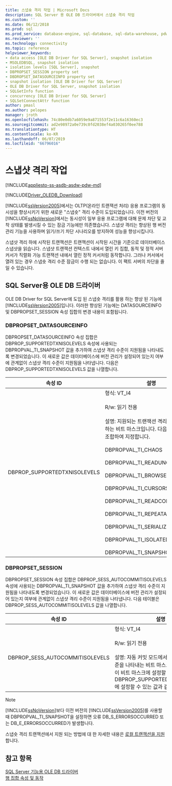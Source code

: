 ```yaml
---
title: 스냅숏 격리 작업 | Microsoft Docs
description: SQL Server 용 OLE DB 드라이버에서 스냅숏 격리 작업
ms.custom: ''
ms.date: 06/12/2018
ms.prod: sql
ms.prod_service: database-engine, sql-database, sql-data-warehouse, pdw
ms.reviewer: ''
ms.technology: connectivity
ms.topic: reference
helpviewer_keywords:
- data access [OLE DB Driver for SQL Server], snapshot isolation
- MSOLEDBSQL, snapshot isolation
- isolation levels [SQL Server], snapshot
- DBPROPSET_SESSION property set
- DBDROPSET_DATASOURCEINFO property set
- snapshot isolation [OLE DB Driver for SQL Server]
- OLE DB Driver for SQL Server, snapshot isolation
- SQLGetInfo function
- concurrency [OLE DB Driver for SQL Server]
- SQLSetConnectAttr function
author: pmasl
ms.author: pelopes
manager: jroth
ms.openlocfilehash: 74c80e0db7a6059e9a871553f2e11c6a16360ec3
ms.sourcegitcommit: ad2e98972a0e739c0fd2038ef4a030265f0ee788
ms.translationtype: HT
ms.contentlocale: ko-KR
ms.lasthandoff: 06/07/2019
ms.locfileid: "66796016"
---
```

# <a name="working-with-snapshot-isolation"></a>스냅샷 격리 작업
[!INCLUDE[appliesto-ss-asdb-asdw-pdw-md](../../../includes/appliesto-ss-asdb-asdw-pdw-md.md)]

[!INCLUDE[Driver_OLEDB_Download](../../../includes/driver_oledb_download.md)]

  [!INCLUDE[ssVersion2005](../../../includes/ssversion2005-md.md)]에서는 OLTP(온라인 트랜잭션 처리) 응용 프로그램의 동시성을 향상시키기 위한 새로운 "스냅숏" 격리 수준이 도입되었습니다. 이전 버전의 [!INCLUDE[ssNoVersion](../../../includes/ssnoversion-md.md)]에서는 동시성이 일부 응용 프로그램에 대해 문제 차단 및 교착 상태를 발생시킬 수 있는 잠금 기능에만 의존했습니다. 스냅샷 격리는 향상된 행 버전 관리 기능을 사용하며 읽기/쓰기 차단 시나리오를 방지하여 성능을 향상시킵니다.  
  
 스냅샷 격리 하에 시작된 트랜잭션은 트랜잭션이 시작된 시간을 기준으로 데이터베이스 스냅샷을 읽습니다. 스냅샷 트랜잭션 컨텍스트 내에서 열린 키 집합, 동적 및 정적 서버 커서가 직렬화 가능 트랜잭션 내에서 열린 정적 커서처럼 동작합니다. 그러나 커서에서 열려 있는 경우 스냅숏 격리 수준 잠금이 수행 되는 없습니다. 이 팩트 서버의 차단을 줄일 수 있습니다.  
  
## <a name="ole-db-driver-for-sql-server"></a>SQL Server용 OLE DB 드라이버  
 OLE DB Driver for SQL Server에 도입 된 스냅숏 격리를 활용 하는 향상 된 기능에 [!INCLUDE[ssVersion2005](../../../includes/ssversion2005-md.md)]입니다. 이러한 향상된 기능에는 DATASOURCEINFO 및 DBPROPSET_SESSION 속성 집합의 변경 내용이 포함됩니다.  
  
### <a name="dbpropsetdatasourceinfo"></a>DBPROPSET_DATASOURCEINFO  
 DBPROPSET_DATASOURCEINFO 속성 집합은 DBPROP_SUPPORTEDTXNISOLEVELS 속성에 사용되는 DBPROPVAL_TI_SNAPSHOT 값을 추가하여 스냅샷 격리 수준이 지원됨을 나타내도록 변경되었습니다. 이 새로운 값은 데이터베이스에 버전 관리가 설정되어 있는지 여부에 관계없이 스냅샷 격리 수준이 지원됨을 나타냅니다. 다음은 DBPROP_SUPPORTEDTXNISOLEVELS 값을 나열합니다.  
  
|속성 ID|설명|  
|-----------------|-----------------|  
|DBPROP_SUPPORTEDTXNISOLEVELS|형식: VT_I4<br /><br /> R/w: 읽기 전용<br /><br /> 설명: 지원되는 트랜잭션 격리 수준을 지정하는 비트 마스크입니다. 다음을 0개 이상 조합하여 지정합니다.<br /><br /> DBPROPVAL_TI_CHAOS<br /><br /> DBPROPVAL_TI_READUNCOMMITTED<br /><br /> DBPROPVAL_TI_BROWSE<br /><br /> DBPROPVAL_TI_CURSORSTABILITY<br /><br /> DBPROPVAL_TI_READCOMMITTED<br /><br /> DBPROPVAL_TI_REPEATABLEREAD<br /><br /> DBPROPVAL_TI_SERIALIZABLE<br /><br /> DBPROPVAL_TI_ISOLATED<br /><br /> DBPROPVAL_TI_SNAPSHOT|  
  
### <a name="dbpropsetsession"></a>DBPROPSET_SESSION  
 DBPROPSET_SESSION 속성 집합은 DBPROP_SESS_AUTOCOMMITISOLEVELS 속성에 사용되는 DBPROPVAL_TI_SNAPSHOT 값을 추가하여 스냅샷 격리 수준이 지원됨을 나타내도록 변경되었습니다. 이 새로운 값은 데이터베이스에 버전 관리가 설정되어 있는지 여부에 관계없이 스냅샷 격리 수준이 지원됨을 나타냅니다. 다음 테이블은 DBPROP_SESS_AUTOCOMMITISOLEVELS 값을 나열합니다.
  
|속성 ID|설명|  
|-----------------|-----------------|  
|DBPROP_SESS_AUTOCOMMITISOLEVELS|형식: VT_I4<br /><br /> R/w: 읽기 전용<br /><br /> 설명: 자동 커밋 모드에서 트랜잭션 격리 수준을 나타내는 비트 마스크를 지정합니다. 이 비트 마스크에 설정할 수 있는 값은 DBPROP_SUPPORTEDTXNISOLEVELS에 설정할 수 있는 값과 같습니다.|  
  
> [!NOTE]  
>  [!INCLUDE[ssNoVersion](../../../includes/ssnoversion-md.md)]보다 이전 버전의 [!INCLUDE[ssVersion2005](../../../includes/ssversion2005-md.md)]를 사용할 때 DBPROPVAL_TI_SNAPSHOT을 설정하면 오류 DB_S_ERRORSOCCURRED 또는 DB_E_ERRORSOCCURRED가 발생합니다.  
  
 스냅숏 격리 트랜잭션에서 지원 되는 방법에 대 한 자세한 내용은 [로컬 트랜잭션을 지원](../../oledb/ole-db-transactions/supporting-local-transactions.md)합니다.  

  
## <a name="see-also"></a>참고 항목  
 [SQL Server 기능용 OLE DB 드라이버](../../oledb/features/oledb-driver-for-sql-server-features.md)    
 [행 집합 속성 및 동작](../../oledb/ole-db-rowsets/rowset-properties-and-behaviors.md)  
  
  
